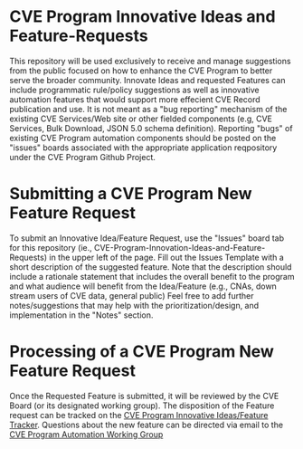 # CVE Program Innovative Ideas and Feature-Requests
This repository will be used exclusively to receive and manage suggestions from the public focused on how to enhance the CVE Program to better serve the broader community.  Innovate Ideas and requested Features can include programmatic rule/policy suggestions as well as innovative automation features that would support more effecient CVE Record publication and use.   It is not meant as a "bug reporting" mechanism of the existing CVE Services/Web site or other fielded components (e.g, CVE Services, Bulk Download, JSON 5.0 schema definition).  Reporting "bugs" of existing CVE Program automation components should be posted on the "issues"  boards associated with the appropriate application reqpository under the CVE Program Github Project.

# Submitting a CVE Program New Feature Request
To submit an Innovative Idea/Feature Request, use the "Issues" board tab for this repository (ie., CVE-Program-Innovation-Ideas-and-Feature-Requests) in the upper left of the page.  Fill out the Issues Template with a short description of the suggested feature.  Note that the description should include a rationale statement that includes the overall benefit to the program and  what audience will benefit from the Idea/Feature (e.g., CNAs, down stream users of CVE data, general public)   Feel free to add further notes/suggestions that may help with the prioritization/design, and implementation in the "Notes" section. 

# Processing of a CVE Program New Feature Request
Once the Requested Feature is submitted, it will be reviewed by the CVE Board (or its designated working group).  The disposition of the Feature request can be tracked on the [CVE Program Innovative Ideas/Feature Tracker](https://github.com/orgs/CVEProject/projects/14/views/1).  Questions about the new feature can be directed via email to the [CVE Program Automation Working Group](mailto:AWG@cve-cwe-programs.groups.io)
